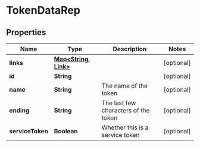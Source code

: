 

# TokenDataRep


## Properties

| Name | Type | Description | Notes |
|------------ | ------------- | ------------- | -------------|
|**links** | [**Map&lt;String, Link&gt;**](Link.md) |  |  [optional] |
|**id** | **String** |  |  [optional] |
|**name** | **String** | The name of the token |  [optional] |
|**ending** | **String** | The last few characters of the token |  [optional] |
|**serviceToken** | **Boolean** | Whether this is a service token |  [optional] |



